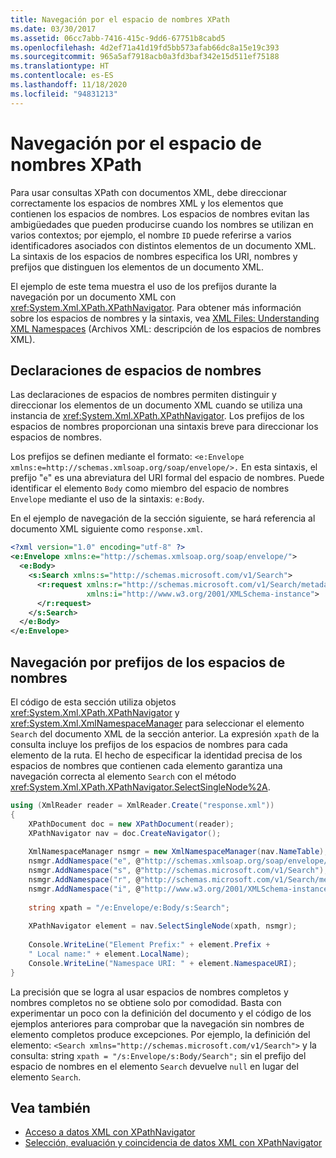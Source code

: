 ```yaml
---
title: Navegación por el espacio de nombres XPath
ms.date: 03/30/2017
ms.assetid: 06cc7abb-7416-415c-9dd6-67751b8cabd5
ms.openlocfilehash: 4d2ef71a41d19fd5bb573afab66dc8a15e19c393
ms.sourcegitcommit: 965a5af7918acb0a3fd3baf342e15d511ef75188
ms.translationtype: HT
ms.contentlocale: es-ES
ms.lasthandoff: 11/18/2020
ms.locfileid: "94831213"
---
```

# <a name="xpath-namespace-navigation"></a>Navegación por el espacio de nombres XPath
Para usar consultas XPath con documentos XML, debe direccionar correctamente los espacios de nombres XML y los elementos que contienen los espacios de nombres. Los espacios de nombres evitan las ambigüedades que pueden producirse cuando los nombres se utilizan en varios contextos; por ejemplo, el nombre `ID` puede referirse a varios identificadores asociados con distintos elementos de un documento XML. La sintaxis de los espacios de nombres especifica los URI, nombres y prefijos que distinguen los elementos de un documento XML.  
  
 El ejemplo de este tema muestra el uso de los prefijos durante la navegación por un documento XML con <xref:System.Xml.XPath.XPathNavigator>. Para obtener más información sobre los espacios de nombres y la sintaxis, vea [XML Files: Understanding XML Namespaces](/previous-versions/dotnet/articles/bb986013(v=msdn.10)) (Archivos XML: descripción de los espacios de nombres XML).  
  
## <a name="namespace-declarations"></a>Declaraciones de espacios de nombres  
 Las declaraciones de espacios de nombres permiten distinguir y direccionar los elementos de un documento XML cuando se utiliza una instancia de <xref:System.Xml.XPath.XPathNavigator>. Los prefijos de los espacios de nombres proporcionan una sintaxis breve para direccionar los espacios de nombres.  
  
 Los prefijos se definen mediante el formato: `<e:Envelope xmlns:e=http://schemas.xmlsoap.org/soap/envelope/>.` En esta sintaxis, el prefijo "`e`" es una abreviatura del URI formal del espacio de nombres. Puede identificar el elemento `Body` como miembro del espacio de nombres `Envelope` mediante el uso de la sintaxis: `e:Body`.  
  
 En el ejemplo de navegación de la sección siguiente, se hará referencia al documento XML siguiente como `response.xml`.  
  
```xml  
<?xml version="1.0" encoding="utf-8" ?>  
<e:Envelope xmlns:e="http://schemas.xmlsoap.org/soap/envelope/">  
  <e:Body>  
    <s:Search xmlns:s="http://schemas.microsoft.com/v1/Search">  
      <r:request xmlns:r="http://schemas.microsoft.com/v1/Search/metadata"
                 xmlns:i="http://www.w3.org/2001/XMLSchema-instance">  
      </r:request>  
    </s:Search>  
  </e:Body>  
</e:Envelope>  
```  
  
## <a name="navigation-by-namespace-prefix"></a>Navegación por prefijos de los espacios de nombres  
 El código de esta sección utiliza objetos <xref:System.Xml.XPath.XPathNavigator> y <xref:System.Xml.XmlNamespaceManager> para seleccionar el elemento `Search` del documento XML de la sección anterior. La expresión `xpath` de la consulta incluye los prefijos de los espacios de nombres para cada elemento de la ruta. El hecho de especificar la identidad precisa de los espacios de nombres que contienen cada elemento garantiza una navegación correcta al elemento `Search` con el método <xref:System.Xml.XPath.XPathNavigator.SelectSingleNode%2A>.  
  
```csharp  
using (XmlReader reader = XmlReader.Create("response.xml"))  
{  
    XPathDocument doc = new XPathDocument(reader);  
    XPathNavigator nav = doc.CreateNavigator();
  
    XmlNamespaceManager nsmgr = new XmlNamespaceManager(nav.NameTable);  
    nsmgr.AddNamespace("e", @"http://schemas.xmlsoap.org/soap/envelope/");  
    nsmgr.AddNamespace("s", @"http://schemas.microsoft.com/v1/Search");  
    nsmgr.AddNamespace("r", @"http://schemas.microsoft.com/v1/Search/metadata");  
    nsmgr.AddNamespace("i", @"http://www.w3.org/2001/XMLSchema-instance");  
  
    string xpath = "/e:Envelope/e:Body/s:Search";  
  
    XPathNavigator element = nav.SelectSingleNode(xpath, nsmgr);  
  
    Console.WriteLine("Element Prefix:" + element.Prefix +
    " Local name:" + element.LocalName);  
    Console.WriteLine("Namespace URI: " + element.NamespaceURI);  
}  
```  
  
 La precisión que se logra al usar espacios de nombres completos y nombres completos no se obtiene solo por comodidad. Basta con experimentar un poco con la definición del documento y el código de los ejemplos anteriores para comprobar que la navegación sin nombres de elemento completos produce excepciones. Por ejemplo, la definición del elemento: `<Search xmlns="http://schemas.microsoft.com/v1/Search">` y la consulta: string `xpath = "/s:Envelope/s:Body/Search";` sin el prefijo del espacio de nombres en el elemento `Search` devuelve `null` en lugar del elemento `Search`.  
  
## <a name="see-also"></a>Vea también

- [Acceso a datos XML con XPathNavigator](accessing-xml-data-using-xpathnavigator.md)
- [Selección, evaluación y coincidencia de datos XML con XPathNavigator](selecting-evaluating-and-matching-xml-data-using-xpathnavigator.md)
